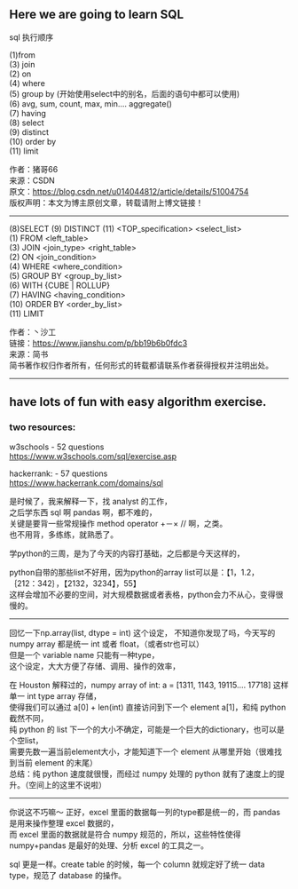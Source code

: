 Here we are going to learn SQL    
----------------------
sql 执行顺序      
     
(1)from                   
(3) join                   
(2) on                   
(4) where          
(5) group by   (开始使用select中的别名，后面的语句中都可以使用)           
(6) avg, sum, count, max, min.... aggregate()          
(7) having          
(8) select          
(9) distinct          
(10) order by                       
(11) limit                        
               
              
作者：猪哥66               
来源：CSDN               
原文：https://blog.csdn.net/u014044812/article/details/51004754               
版权声明：本文为博主原创文章，转载请附上博文链接！       

---------------------                 
              

(8)SELECT     (9) DISTINCT     (11) <TOP_specification>    <select_list>              
(1) FROM                                                   <left_table>              
(3) JOIN                                                   <join_type> <right_table>              
(2) ON                                                     <join_condition>              
(4) WHERE                                                  <where_condition>                            
(5) GROUP BY                                               <group_by_list>              
(6) WITH                                                   {CUBE | ROLLUP}              
(7) HAVING                                                 <having_condition>              
(10) ORDER BY                                              <order_by_list>               
(11) LIMIT               
              
作者：丶沙工              
链接：https://www.jianshu.com/p/bb19b6b0fdc3              
来源：简书              
简书著作权归作者所有，任何形式的转载都请联系作者获得授权并注明出处。              
              


--------------------
have lots of fun with easy algorithm exercise.   
-------------------


### two resources:     

w3schools - 52 questions    
https://www.w3schools.com/sql/exercise.asp     

hackerrank: - 57 questions    
https://www.hackerrank.com/domains/sql



是时候了，我来解释一下，找 analyst 的工作，          
之后学东西 sql 啊 pandas 啊，都不难的，           
关键是要背一些常规操作 method operator +－× // 啊，之类。             
也不用背，多练练，就熟悉了。             
 
学python的三周，是为了今天的内容打基础，之后都是今天这样的，                 

python自带的那些list不好用，因为python的array list可以是：【1，1.2， ｛212：342｝，【2132，3234】，55】              
这样会增加不必要的空间，对大规模数据或者表格，python会力不从心，变得很慢的。                      
               
                       
-----------------------------------------              
                        
回忆一下np.array(list, dtype = int) 这个设定，
不知道你发现了吗，今天写的 numpy array 都是统一 int 或者 float，（或者str也可以）                
但是一个 variable name 只能有一种type，        
这个设定，大大方便了存储、调用、操作的效率，        

在 Houston 解释过的，numpy array of int: 
a = [1311, 1143, 19115.... 17718] 这样单一 int type array 存储，          
使得我们可以通过 a[0] + len(int) 直接访问到下一个 element a[1]，和纯 python 截然不同，            
纯 python 的 list 下一个的大小不确定，可能是一个巨大的dictionary，也可以是个空list，           
需要先数一遍当前element大小，才能知道下一个 element 从哪里开始（很难找到当前 element 的末尾）             
总结：纯 python 速度就很慢，而经过 numpy 处理的 python 就有了速度上的提升。（空间上的这里不说啦）
              
              

-----------------------------------------     
你说这不巧嘛～ 
正好，excel 里面的数据每一列的type都是统一的，而 pandas 是用来操作整理 excel 数据的，              
而 excel 里面的数据就是符合 numpy 规范的，所以，这些特性使得 numpy+pandas 是最好的处理、分析 excel 的工具之一。                

sql 更是一样。create table 的时候，每一个 column 就规定好了统一 data type，规范了 database 的操作。            
